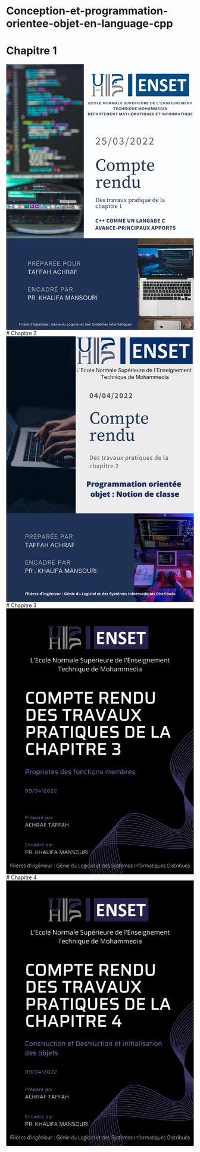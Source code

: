 # Conception-et-programmation-orientee-objet-en-language-cpp
# Chapitre 1
<img align="center"  src="1.jpg" />
# Chapitre 2
<img align="center"  src="2.jpg" />
# Chapitre 3
<img align="center"  src="3.jpg" />
# Chapitre 4
<img align="center"  src="4.jpg" />

